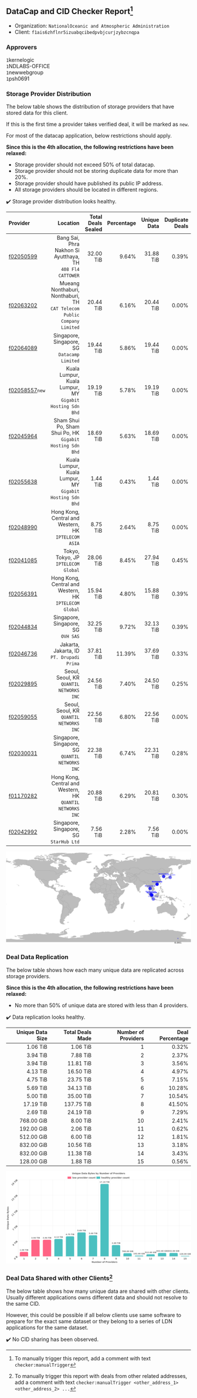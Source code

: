 ## DataCap and CID Checker Report[^1]
 - Organization: `NationalOceanic and Atmospheric Administration`
 - Client: `f1ais6zhflnr5izuabqcibedpvbjcurjzybzcnqpa`
### Approvers
`1`kernelogic<br/>`1`NDLABS-OFFICE<br/>`1`newwebgroup<br/>`1`psh0691

### Storage Provider Distribution
The below table shows the distribution of storage providers that have stored data for this client.

If this is the first time a provider takes verified deal, it will be marked as `new`.

For most of the datacap application, below restrictions should apply.

**Since this is the 4th allocation, the following restrictions have been relaxed:**
 - Storage provider should not exceed 50% of total datacap.
 - Storage provider should not be storing duplicate data for more than 20%.
 - Storage provider should have published its public IP address.
 - All storage providers should be located in different regions.

✔️ Storage provider distribution looks healthy.

| Provider                                                    |                                                                   Location | Total Deals Sealed | Percentage | Unique Data | Duplicate Deals |
| :---------------------------------------------------------- | -------------------------------------------------------------------------: | -----------------: | ---------: | ----------: | --------------: |
| [f02050599](https://filfox.info/en/address/f02050599)       |              Bang Sai, Phra Nakhon Si Ayutthaya, TH<br/>`408 Fl4 CATTOWER` |          32.00 TiB |      9.64% |   31.88 TiB |           0.39% |
| [f02063202](https://filfox.info/en/address/f02063202)       | Mueang Nonthaburi, Nonthaburi, TH<br/>`CAT Telecom Public Company Limited` |          20.44 TiB |      6.16% |   20.44 TiB |           0.00% |
| [f02064089](https://filfox.info/en/address/f02064089)       |                            Singapore, Singapore, SG<br/>`Datacamp Limited` |          19.44 TiB |      5.86% |   19.44 TiB |           0.00% |
| [f02058557](https://filfox.info/en/address/f02058557)`new`  |               Kuala Lumpur, Kuala Lumpur, MY<br/>`Gigabit Hosting Sdn Bhd` |          19.19 TiB |      5.78% |   19.19 TiB |           0.00% |
| [f02045964](https://filfox.info/en/address/f02045964)       |               Sham Shui Po, Sham Shui Po, HK<br/>`Gigabit Hosting Sdn Bhd` |          18.69 TiB |      5.63% |   18.69 TiB |           0.00% |
| [f02055638](https://filfox.info/en/address/f02055638)       |               Kuala Lumpur, Kuala Lumpur, MY<br/>`Gigabit Hosting Sdn Bhd` |           1.44 TiB |      0.43% |    1.44 TiB |           0.00% |
| [f02048990](https://filfox.info/en/address/f02048990)       |                    Hong Kong, Central and Western, HK<br/>`IPTELECOM ASIA` |           8.75 TiB |      2.64% |    8.75 TiB |           0.00% |
| [f02041085](https://filfox.info/en/address/f02041085)       |                                    Tokyo, Tokyo, JP<br/>`IPTELECOM Global` |          28.06 TiB |      8.45% |   27.94 TiB |           0.45% |
| [f02056391](https://filfox.info/en/address/f02056391)       |                  Hong Kong, Central and Western, HK<br/>`IPTELECOM Global` |          15.94 TiB |      4.80% |   15.88 TiB |           0.39% |
| [f02044834](https://filfox.info/en/address/f02044834)       |                                     Singapore, Singapore, SG<br/>`OVH SAS` |          32.25 TiB |      9.72% |   32.13 TiB |           0.39% |
| [f02046736](https://filfox.info/en/address/f02046736)       |                               Jakarta, Jakarta, ID<br/>`PT. Drupadi Prima` |          37.81 TiB |     11.39% |   37.69 TiB |           0.33% |
| [f02029895](https://filfox.info/en/address/f02029895)       |                                Seoul, Seoul, KR<br/>`QUANTIL NETWORKS INC` |          24.56 TiB |      7.40% |   24.50 TiB |           0.25% |
| [f02059055](https://filfox.info/en/address/f02059055)       |                                Seoul, Seoul, KR<br/>`QUANTIL NETWORKS INC` |          22.56 TiB |      6.80% |   22.56 TiB |           0.00% |
| [f02030031](https://filfox.info/en/address/f02030031)       |                        Singapore, Singapore, SG<br/>`QUANTIL NETWORKS INC` |          22.38 TiB |      6.74% |   22.31 TiB |           0.28% |
| [f01170282](https://filfox.info/en/address/f01170282)       |              Hong Kong, Central and Western, HK<br/>`QUANTIL NETWORKS INC` |          20.88 TiB |      6.29% |   20.81 TiB |           0.30% |
| [f02042992](https://filfox.info/en/address/f02042992)       |                                 Singapore, Singapore, SG<br/>`StarHub Ltd` |           7.56 TiB |      2.28% |    7.56 TiB |           0.00% |

<img src="https://raw.githubusercontent.com/data-preservation-programs/filplus-checker-assets/main/filecoin-project/filecoin-plus-large-datasets/issues/1650/1679668999664.png"/>

### Deal Data Replication
The below table shows how each many unique data are replicated across storage providers.


**Since this is the 4th allocation, the following restrictions have been relaxed:**
- No more than 50% of unique data are stored with less than 4 providers.

✔️ Data replication looks healthy.

| Unique Data Size | Total Deals Made | Number of Providers | Deal Percentage |
| ---------------: | ---------------: | ------------------: | --------------: |
|         1.06 TiB |         1.06 TiB |                   1 |           0.32% |
|         3.94 TiB |         7.88 TiB |                   2 |           2.37% |
|         3.94 TiB |        11.81 TiB |                   3 |           3.56% |
|         4.13 TiB |        16.50 TiB |                   4 |           4.97% |
|         4.75 TiB |        23.75 TiB |                   5 |           7.15% |
|         5.69 TiB |        34.13 TiB |                   6 |          10.28% |
|         5.00 TiB |        35.00 TiB |                   7 |          10.54% |
|        17.19 TiB |       137.75 TiB |                   8 |          41.50% |
|         2.69 TiB |        24.19 TiB |                   9 |           7.29% |
|       768.00 GiB |         8.00 TiB |                  10 |           2.41% |
|       192.00 GiB |         2.06 TiB |                  11 |           0.62% |
|       512.00 GiB |         6.00 TiB |                  12 |           1.81% |
|       832.00 GiB |        10.56 TiB |                  13 |           3.18% |
|       832.00 GiB |        11.38 TiB |                  14 |           3.43% |
|       128.00 GiB |         1.88 TiB |                  15 |           0.56% |

<img src="https://raw.githubusercontent.com/data-preservation-programs/filplus-checker-assets/main/filecoin-project/filecoin-plus-large-datasets/issues/1650/1679669000434.png"/>

### Deal Data Shared with other Clients[^3]
The below table shows how many unique data are shared with other clients.
Usually different applications owns different data and should not resolve to the same CID.

However, this could be possible if all below clients use same software to prepare for the exact same dataset or they belong to a series of LDN applications for the same dataset.

✔️ No CID sharing has been observed.

[^1]: To manually trigger this report, add a comment with text `checker:manualTrigger`

[^2]: Deals from those addresses are combined into this report as they are specified with `checker:manualTrigger`

[^3]: To manually trigger this report with deals from other related addresses, add a comment with text `checker:manualTrigger <other_address_1> <other_address_2> ...`
